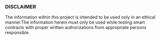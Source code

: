 ### DISCLAIMER

The information within this project is intended to be used only in an 
ethical manner.The information herein must only be used while testing 
smart contracts with proper written authorizations from appropriate 
persons responsible.
